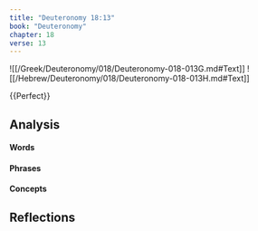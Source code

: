 ```yaml
---
title: "Deuteronomy 18:13"
book: "Deuteronomy"
chapter: 18
verse: 13
---
```

![[/Greek/Deuteronomy/018/Deuteronomy-018-013G.md#Text]]
![[/Hebrew/Deuteronomy/018/Deuteronomy-018-013H.md#Text]]

{{Perfect}}

## Analysis

#### Words

#### Phrases

#### Concepts

## Reflections
